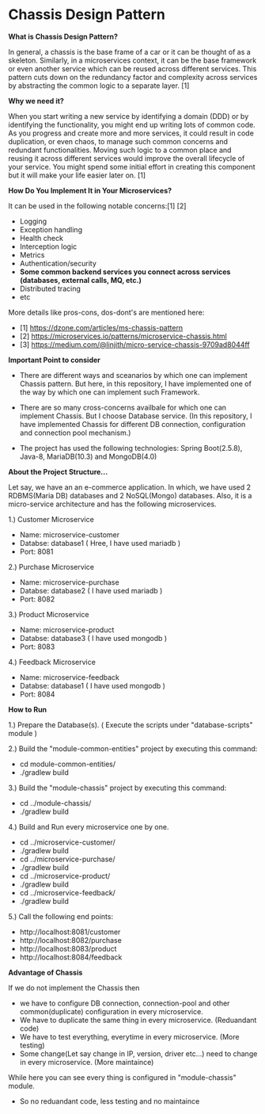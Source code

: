 # Chassis Design Pattern

**What is Chassis Design Pattern?**

In general, a chassis is the base frame of a car or it can be thought of as a skeleton. Similarly, in a microservices context, it can be the base framework or even another service which can be reused across different services. This pattern cuts down on the redundancy factor and complexity across services by abstracting the common logic to a separate layer. [1]

**Why we need it?**

When you start writing a new service by identifying a domain (DDD) or by identifying the functionality, you might end up writing lots of common code. As you progress and create more and more services, it could result in code duplication, or even chaos, to manage such common concerns and redundant functionalities. Moving such logic to a common place and reusing it across different services would improve the overall lifecycle of your service. You might spend some initial effort in creating this component but it will make your life easier later on. [1]

**How Do You Implement It in Your Microservices?**

It can be used in the following notable concerns:[1] [2]
- Logging
- Exception handling
- Health check
- Interception logic
- Metrics
- Authentication/security
- **Some common backend services you connect across services (databases, external calls, MQ, etc.)**
- Distributed tracing
- etc

More details like pros-cons, dos-dont's are mentioned here:

- [1] https://dzone.com/articles/ms-chassis-pattern
- [2] https://microservices.io/patterns/microservice-chassis.html
- [3] https://medium.com/@linjith/micro-service-chassis-9709ad8044ff



**Important Point to consider**

- There are different ways and sceanarios by which one can implement Chassis pattern. But here, in this repository, I have implemented one of the way by which one can implement such Framework. 

- There are so many cross-concerns availbale for which one can implement Chassis. But I choose Database service. (In this repository, I have implemented Chassis for different DB connection, configuration and connection pool mechanism.)

- The project has used the following technologies: Spring Boot(2.5.8), Java-8, MariaDB(10.3) and MongoDB(4.0)


**About the Project Structure...**

Let say, we have an an e-commerce application. In which, we have used 2 RDBMS(Maria DB) databases and 2 NoSQL(Mongo) databases. Also, it is a micro-service architecture and has the following microservices.

1.) Customer Microservice
- Name: microservice-customer
- Databse: database1 ( Hree, I have used mariadb )
- Port: 8081

2.) Purchase Microservice
- Name: microservice-purchase
- Databse: database2 ( I have used mariadb )
- Port: 8082

3.) Product Microservice
- Name: microservice-product
- Databse: database3 ( I have used mongodb )
- Port: 8083

4.) Feedback Microservice
- Name: microservice-feedback
- Databse: database1 ( I have used mongodb )
- Port: 8084


**How to Run**

1.) Prepare the Database(s). ( Execute the scripts under "database-scripts" module )

2.) Build the "module-common-entities" project by executing this command: 
- cd module-common-entities/
- ./gradlew build

3.) Build the "module-chassis" project by executing this command: 
- cd ../module-chassis/
- ./gradlew build

4.) Build and Run every microservice one by one.
- cd ../microservice-customer/
- ./gradlew build
- cd ../microservice-purchase/
- ./gradlew build
- cd ../microservice-product/
- ./gradlew build
- cd ../microservice-feedback/
- ./gradlew build

5.) Call the following end points:
- http://localhost:8081/customer
- http://localhost:8082/purchase
- http://localhost:8083/product
- http://localhost:8084/feedback



**Advantage of Chassis**

If we do not implement the Chassis then 
- we have to configure DB connection, connection-pool and other common(duplicate) configuration in every microservice.
- We have to duplicate the same thing in every microservice. (Reduandant code)
- We have to test everything, everytime in every microservice. (More testing)
- Some change(Let say change in IP, version, driver etc...) need to change in every microservice. (More maintaince)

While here you can see every thing is configured in "module-chassis" module.
- So no reduandant code, less testing and no maintaince
